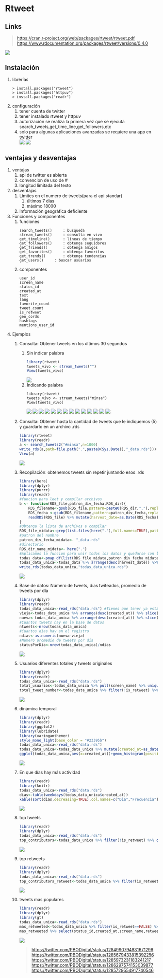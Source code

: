 # Rtweet
## Links
> https://cran.r-project.org/web/packages/rtweet/rtweet.pdf  
> https://www.rdocumentation.org/packages/rtweet/versions/0.4.0  

![](.img/1.png)
## Instalación
1. librerías
	```
	> install.packages("rtweet")
	> install.packages("httpuv")
	> install.packages("readr")
	```
2. configuración
	1. tener cuenta de twitter
	2. tener instalado rtweet y httpuv
	3. autorización se realiza la primera vez que se ejecuta search_tweets,get_time_line,get_followers,etc
	4. solo para algunas aplicaciones avanzadas se requiere una app en twitter  
	![](.img/1a.png)
	![](.img/1b.png)
## ventajas y desventajas
1. ventajas
	1. api de twitter es abierta
	2. convencion de uso de #
	3. longitud limitada del texto
2. desventajas
	1. Límites en el numero de tweets(para el api standar)
		1. últimos 7 dias
		2. máximo 18000
	2. Información geográfica deficiente
3. Funciones y componentes
	1. funciones
		```
		search_tweets()		: busqueda
		stream_tweets()		: consulta en vivo
  		get_timeline()		: lineas de tiempo
  		get_followers()		: obtenga seguidores
  		get_friends()		: obtenga amigos
  		get_favorites()		: obtenga favoritos
  		get_trends()		: obtenga tendencias
  		get_users()		: buscar usuarios
		```
	2. componentes
		```
		user_id
		screen_name
		status_id
		created_at
		text
		lang
		favorite_count
		tweet_count
		is_retweet
		geo_cords
		hashtags
		mentions_user_id
		```
4. Ejemplos
	1. Consulta: Obtener tweets en los últimos 30 segundos
		1. Sin indicar palabra
			```r
			library(rtweet)
			tweets_vivo <- stream_tweets("")
			View(tweets_vivo)
			```
			![](.img/2.png)
		2. Indicando palabra
			```
			library(rtweet)
			tweets_vivo <- stream_tweets("minsa")
			View(tweets_vivo)
			```
			![](.img/3a.png)
			![](.img/3.png)
			![](.img/4.png)
			![](.img/5.png)
			![](.img/6.png)
			![](.img/7.png)
			![](.img/8.png)
			![](.img/9.png)
			![](.img/10.png)
			![](.img/11.png)
			![](.img/12.png)
			![](.img/13.png)
			![](.img/14.png)
			![](.img/15.png)
	2. Consulta: Obtener hasta la cantidad de tweets que le indiquemos (5) y guardarlo en un archivo .rds
		```r
		library(rtweet)
		library(readr)
		a <- search_tweets2("#minsa",n=1000)
		write_rds(a,path=file.path(".",paste0(Sys.Date(),"_data.rds")))
		View(a)
		```
		![](.img/16.png)
	3. Recopilación: obtenemos tweets sin repetir juntando esos .rds
		```r
		library(here)
		library(dplyr)
  		library(purrr)
		library(readr)
  		#funcion para leet y compilar archivos
  		b <- function(RDS_file,patron_div_fecha,RDS_dir){
			RDS_filename<-gsub(RDS_file,pattern=paste0(RDS_dir,"."),replacement="")
			RDS_fecha <-gsub(RDS_filename,pattern=patron_div_fecha,replacement="")
			readRDS(RDS_file) %>% mutate(harvest_date=as.Date(RDS_fecha))
  		}
  		#Obtenga la lista de archivos a compilar
  		RDS_file_midata<-grep(list.files(here("."),full.names=TRUE),pattern="data",value=TRUE)
  		#patron del nombre
  		patron_div_fecha_midata<- "_data.rds"
  		#directorio
  		RDS_dir_name_midata<- here(".")
  		#Aplicamos la funcion para unir todos los datos y quedarse con los registros unicos
  		todas_data<-pmap_df(list(RDS_file_midata,patron_div_fecha_midata,RDS_dir_name_midata),b)
  		todas_data_unica<-todas_data %>% arrange(desc(harvest_date)) %>% distinct(status_id,.keep_all=TRUE)
  		write_rds(todas_data_unica,"todas_data_unica.rds")
		```
		![](.img/17.png)
	4. Base de datos: Número de tweets, días twiteados, promedio de tweets por día
		```r
		library(dplyr)
		library(readr)
		todas_data_unica<-read_rds("data.rds") #Tienes que tener ya esta esta
		vieja<-todas_data_unica %>% arrange(desc(created_at)) %>% slice(n()) %>% pull(created_at)
		nueva<-todas_data_unica %>% arrange(desc(created_at)) %>% slice(1L) %>% pull(created_at)
		#Cuantos tweets hay en la base de datos
		ntweets<-nrow(todas_data_unica)
		#Cuantos dias hay en el registro
		ndias<-as.numeric(nueva-vieja)
		#Numero promedio de tweets por dia
		statusPorDia<-nrow(todas_data_unica)/ndias
		```
		![](.img/18.png)
	5. Usuarios diferentes totales y tweets originales
		```r
		library(dplyr)
  		library(readr)
  		todas_data_unica<-read_rds("data.rds")
  		total_usuarios<-todas_data_unica %>% pull(screen_name) %>% unique() %>% length()
  		total_tweet_number<-todas_data_unica %>% filter(!is_retweet) %>% pull(status_id) %>% unique() %>% length()
		```
		![](.img/19.png)
	6. dinámica temporal
		```r
		library(dplyr)
		library(readr)
		library(ggplot2)
		library(lubridate)
		library(xaringanthemer)
		style_mono_light(base_color = "#23395b")
		todas_data_unica<-read_rds("data.rds")
		todas_data_unica<-todas_data_unica %>% mutate(created_at=as_datetime(created_at))
		ggplot(todas_data_unica,aes(x=created_at))+geom_histogram(position="identity",bins=20,show.legend=FALSE)+labs(x="Fecha",y="Numero de tweets")+theme_xaringan()
		```
		![](.img/20.png)
	7. En que días hay más actividad
		```r
		library(readr)
  		library(knitr)
  		todas_data_unica<-read_rds("data.rds")
  		dias<-table(weekdays(todas_data_unica$created_at))
  		kable(sort(dias,decreasing=TRUE),col.names=c("Dia","Frecuencia"))
		```
		![](.img/21.png)
	8. top tweets
		```r
  		library(readr)
  		library(dplyr)
  		todas_data_unica<-read_rds("data.rds")
  		top_contributors<-todas_data_unica %>% filter(!is_retweet) %>% count(screen_name) %>% arrange(desc(n)) %>% top_n(10)
		```
		![](.img/22.png)
	9. top retweets
		```r
  		library(readr)
  		library(dplyr)
  		todas_data_unica<-read_rds("data.rds")
  		top_contributors_retweet<-todas_data_unica %>% filter(is_retweet) %>% count(screen_name) %>% arrange(desc(n)) %>% top_n(10)
		```
		![](.img/23.png)
	10. tweets mas populares
		```r
  		library(readr)
  		library(dplyr)
  		library(gt)
  		todas_data_unica<-read_rds("data.rds")
  		mas_retweeted<-todas_data_unica %>% filter(is_retweet==FALSE) %>% arrange(desc(retweet_count))
  		mas_retweeted %>% select(status_id,created_at,screen_name,retweet_count,favorite_count) %>% head(5) %>% gt()
		```
		![](.img/24.png)  

		> https://twitter.com/PBODigital/status/1284990794831671296  
		> https://twitter.com/PBODigital/status/1285679433815392256  
		> https://twitter.com/PBODigital/status/1285973231183241217  
		> https://twitter.com/PBODigital/status/1286297574153039877  
		> https://twitter.com/PBODigital/status/1285729554917740546  
